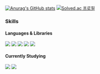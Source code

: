 
[![Anurag's GitHub stats](https://github-readme-stats-liard-seven-91.vercel.app/api?username=JSeungBeom)](https://github.com/anuraghazra/github-readme-stats)
[![Solved.ac
프로필](http://mazassumnida.wtf/api/v2/generate_badge?boj=wkdtmf357)](https://solved.ac/wkdtmf357)

### Skills
#### Languages & Libraries  
<img src="https://img.shields.io/badge/C-A8B9CC?style=plastic&logo=C&logoColor=white"/>  <img src="https://img.shields.io/badge/C++-00599C?style=plastic&logo=C++&logoColor=white"/> <img src="https://img.shields.io/badge/Java-1578D3?style=plasticl&logo=Java&logoColor=white"/> <img src="https://img.shields.io/badge/Python-3776AB?style=plasticl&logo=Python&logoColor=white"/> <img src="https://img.shields.io/badge/Numpy-013243?style=plasticl&logo=NumPy&logoColor=white"/>

#### Currently Studying
<img src="https://img.shields.io/badge/Spring-6DB33F?style=plasticl&logo=Spring&logoColor=white"/> <img src="https://img.shields.io/badge/SpringBoot-6DB33F?style=plasticl&logo=SpringBoot&logoColor=white"/>
<!--
**JSeungBeom/JSeungBeom** is a ✨ _special_ ✨ repository because its `README.md` (this file) appears on your GitHub profile.

Here are some ideas to get you started:

- 🔭 I’m currently working on ...
- 🌱 I’m currently learning ...
- 👯 I’m looking to collaborate on ...
- 🤔 I’m looking for help with ...
- 💬 Ask me about ...
- 📫 How to reach me: ...
- 😄 Pronouns: ...
- ⚡ Fun fact: ...
-->

